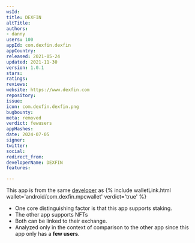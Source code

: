 ```yaml
---
wsId: 
title: DEXFIN
altTitle: 
authors:
- danny
users: 100
appId: com.dexfin.dexfin
appCountry: 
released: 2021-05-24
updated: 2021-11-30
version: 1.0.1
stars: 
ratings: 
reviews: 
website: https://www.dexfin.com
repository: 
issue: 
icon: com.dexfin.dexfin.png
bugbounty: 
meta: removed
verdict: fewusers
appHashes: 
date: 2024-07-05
signer: 
twitter: 
social: 
redirect_from: 
developerName: DEXFIN
features: 

---
```


This app is from the same [developer](https://play.google.com/store/apps/dev?id=6139388936009702585) as {% include walletLink.html wallet='android/com.dexfin.mpcwallet' verdict='true' %}

- One core distinguishing factor is that this app supports staking.
- The other app supports NFTs
- Both can be linked to their exchange.
- Analyzed only in the context of comparison to the other app since this app only has a **few users**.
